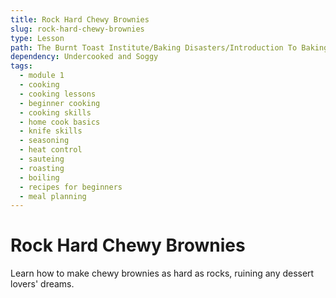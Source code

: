 ```yaml
---
title: Rock Hard Chewy Brownies
slug: rock-hard-chewy-brownies
type: Lesson
path: The Burnt Toast Institute/Baking Disasters/Introduction To Baking Disasters/Cookies And Brownies/Rock Hard Chewy Brownies
dependency: Undercooked and Soggy
tags:
  - module 1
  - cooking
  - cooking lessons
  - beginner cooking
  - cooking skills
  - home cook basics
  - knife skills
  - seasoning
  - heat control
  - sauteing
  - roasting
  - boiling
  - recipes for beginners
  - meal planning
---
```


# Rock Hard Chewy Brownies

Learn how to make chewy brownies as hard as rocks, ruining any dessert lovers' dreams.
